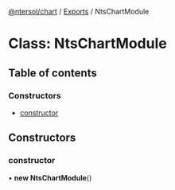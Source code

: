 [@ntersol/chart](../README.md) / [Exports](../modules.md) / NtsChartModule

# Class: NtsChartModule

## Table of contents

### Constructors

- [constructor](NtsChartModule.md#constructor)

## Constructors

### constructor

• **new NtsChartModule**()
